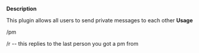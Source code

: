 **Description**

This plugin allows all users to send private messages to each other
**Usage**

/pm <name> <message>

/r <message> -- this replies to the last person you got a pm from